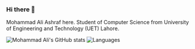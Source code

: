 ### Hi there 👋

<!--
**programmingLover12/programmingLover12** is a ✨ _special_ ✨ repository because its `README.md` (this file) appears on your GitHub profile.

Here are some ideas to get you started:

- 🔭 I’m currently working on ...
- 🌱 I’m currently learning ...
- 👯 I’m looking to collaborate on ...
- 🤔 I’m looking for help with ...
- 💬 Ask me about ...
- 📫 How to reach me: ...
- 😄 Pronouns: ...
- ⚡ Fun fact: ...
-->

Mohammad Ali Ashraf here. Student of Computer Science from University of Engineering and Technology (UET) Lahore.

![Mohammad Ali's GitHub stats](https://github-readme-stats.vercel.app/api?username=programmingLover12&theme=tokyonight&show_icons=true&count_private=true)
![Languages](https://github-readme-stats.vercel.app/api/top-langs/?username=programmingLover12&layout=compact&theme=tokyonight)
